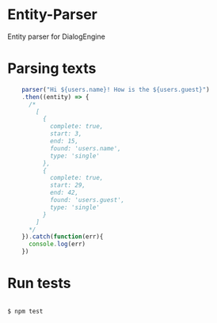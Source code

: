 # Entity-Parser
Entity parser for DialogEngine

# Parsing texts

```js
    parser("Hi ${users.name}! How is the ${users.guest}")
    .then((entity) => {
      /*
        [
          {
            complete: true,
            start: 3,
            end: 15,
            found: 'users.name',
            type: 'single'
          },
          {
            complete: true,
            start: 29,
            end: 42,
            found: 'users.guest',
            type: 'single'
          }
        ]
      */
    }).catch(function(err){
      console.log(err)
    })
```

# Run tests

```bash

$ npm test

```
